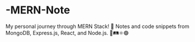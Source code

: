 # -MERN-Note
My personal journey through MERN Stack! 🚀 Notes and code snippets from MongoDB, Express.js, React, and Node.js. 🍃🛤️⚛️🟢
